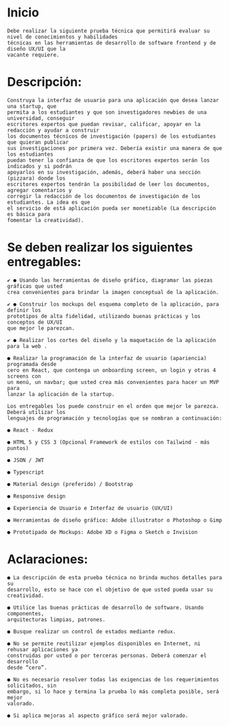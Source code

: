# Inicio
    Debe realizar la siguiente prueba técnica que permitirá evaluar su nivel de conocimientos y habilidades
    técnicas en las herramientas de desarrollo de software frontend y de diseño UX/UI que la
    vacante requiere.

# Descripción:

    Construya la interfaz de usuario para una aplicación que desea lanzar una startup, que
    permita a los estudiantes y que son investigadores newbies de una universidad, conseguir
    escritores expertos que puedan revisar, calificar, apoyar en la redacción y ayudar a construir
    los documentos técnicos de investigación (papers) de los estudiantes que quieran publicar
    sus investigaciones por primera vez. Debería existir una manera de que los estudiantes
    puedan tener la confianza de que los escritores expertos serán los indicados y si podrán
    apoyarlos en su investigación, además, deberá haber una sección (pizzara) donde los
    escritores expertos tendrán la posibilidad de leer los documentos, agregar comentarios y
    corregir la redacción de los documentos de investigación de los estudiantes. La idea es que
    el servicio de está aplicación pueda ser monetizable (La descripción es básica para
    fomentar la creatividad).

# Se deben realizar los siguientes entregables:

    ✔ ● Usando las herramientas de diseño gráfico, diagramar las piezas gráficas que usted
    crea convenientes para brindar la imagen conceptual de la aplicación.

    ✔ ● Construir los mockups del esquema completo de la aplicación, para definir los
    prototipos de alta fidelidad, utilizando buenas prácticas y los conceptos de UX/UI
    que mejor le parezcan.

    ✔ ● Realizar los cortes del diseño y la maquetación de la aplicación para la web .

    ● Realizar la programación de la interfaz de usuario (apariencia) programada desde
    cero en React, que contenga un onboarding screen, un login y otras 4 screens con
    un menú, un navbar; que usted crea más convenientes para hacer un MVP para
    lanzar la aplicación de la startup.

    Los entregables los puede construir en el orden que mejor le parezca. Deberá utilizar los
    lenguajes de programación y tecnologías que se nombran a continuación:

    ● React - Redux

    ● HTML 5 y CSS 3 (Opcional Framework de estilos con Tailwind - más puntos)

    ● JSON / JWT

    ● Typescript

    ● Material design (preferido) / Bootstrap

    ● Responsive design

    ● Experiencia de Usuario e Interfaz de usuario (UX/UI)

    ● Herramientas de diseño gráfico: Adobe illustrator o Photoshop o Gimp

    ● Prototipado de Mockups: Adobe XD o Figma o Sketch o Invision


# Aclaraciones:
    ● La descripción de esta prueba técnica no brinda muchos detalles para su
    desarrollo, esto se hace con el objetivo de que usted pueda usar su creatividad.

    ● Utilice las buenas prácticas de desarrollo de software. Usando componentes,
    arquitecturas limpias, patrones.

    ● Busque realizar un control de estados mediante redux.

    ● No se permite reutilizar ejemplos disponibles en Internet, ni rehusar aplicaciones ya
    construidas por usted o por terceras personas. Deberá comenzar el desarrollo
    desde “cero”.

    ● No es necesario resolver todas las exigencias de los requerimientos solicitados, sin
    embargo, si lo hace y termina la prueba lo más completa posible, será mejor
    valorado.
    
    ● Si aplica mejoras al aspecto gráfico será mejor valorado.